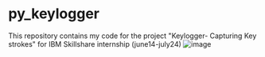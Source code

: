 # py_keylogger
This repository contains my code for the project "Keylogger- Capturing Key strokes" for IBM Skillshare internship (june14-july24)
![image](https://github.com/Raushanrv20/py_keylogger/assets/122150080/ab79f8e5-2d4f-4dfe-bec0-2d0c8c833440)
